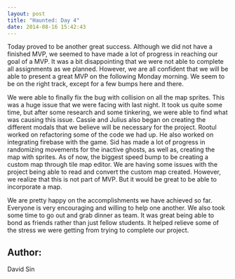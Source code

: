 ```yaml
---
layout: post
title: "Haunted: Day 4"
date: 2014-08-16 15:42:43
---
```


Today proved to be another great success. Although we did not have a finished MVP, we seemed to have made a lot of progress in reaching our goal of a MVP. It was a bit disappointing that we were not able to complete all assignments as we planned. However, we are all confident that we will be able to present a great MVP on the following Monday morning. We seem to be on the right track, except for a few bumps here and there.

We were able to finally fix the bug with collision on all the map sprites. This was a huge issue that we were facing with last night. It took us quite some time, but after some research and some tinkering, we were able to find what was causing this issue. Cassie and Julius also began on creating the different modals that we believe will be necessary for the project. Rootul worked on refactoring some of the code we had up. He also worked on integrating firebase with the game. Sid has made a lot of progress in randomizing movements for the inactive ghosts, as well as, creating the map with sprites. As of now, the biggest speed bump to be creating a custom map through tile map editor. We are having some issues with the project being able to read and convert the custom map created. However, we realize that this is not part of MVP. But it would be great to be able to incorporate a map.

We are pretty happy on the accomplishments we have achieved so far. Everyone is very encouraging and willing to help one another. We also took some time to go out and grab dinner as team. It was great being able to bond as friends rather than just fellow students. It helped relieve some of the stress we were getting from trying to complete our project.

## Author:

David Sin